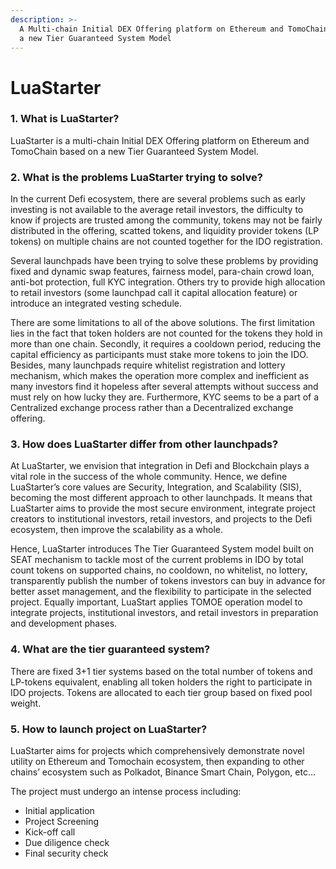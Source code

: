 ```yaml
---
description: >-
  A Multi-chain Initial DEX Offering platform on Ethereum and TomoChain based on
  a new Tier Guaranteed System Model
---
```


# LuaStarter

### 1. What is LuaStarter?

LuaStarter is a multi-chain Initial DEX Offering platform on Ethereum and TomoChain based on a new Tier Guaranteed System Model. 

### 2. What is the problems LuaStarter trying to solve?

In the current Defi ecosystem, there are several problems such as early investing is not available to the average retail investors, the difficulty to know if projects are trusted among the community, tokens may not be fairly distributed in the offering, scatted tokens, and liquidity provider tokens \(LP tokens\) on multiple chains are not counted together for the IDO registration. 

Several launchpads have been trying to solve these problems by providing fixed and dynamic swap features, fairness model, para-chain crowd loan, anti-bot protection, full KYC integration. Others try to provide high allocation to retail investors \(some launchpad call it capital allocation feature\) or introduce an integrated vesting schedule. 

There are some limitations to all of the above solutions. The first limitation lies in the fact that token holders are not counted for the tokens they hold in more than one chain. Secondly, it requires a cooldown period, reducing the capital efficiency as participants must stake more tokens to join the IDO. Besides, many launchpads require whitelist registration and lottery mechanism, which makes the operation more complex and inefficient as many investors find it hopeless after several attempts without success and must rely on how lucky they are. Furthermore, KYC seems to be a part of a Centralized exchange process rather than a Decentralized exchange offering. 

### 3. How does LuaStarter differ from other launchpads?

At LuaStarter, we envision that integration in Defi and Blockchain plays a vital role in the success of the whole community. Hence, we define LuaStarter’s core values are Security, Integration, and Scalability \(SIS\), becoming the most different approach to other launchpads.  It means that LuaStarter aims to provide the most secure environment, integrate project creators to institutional investors, retail investors, and projects to the Defi ecosystem, then improve the scalability as a whole.

Hence, LuaStarter introduces The Tier Guaranteed System model built on SEAT mechanism to tackle most of the current problems in IDO by total count tokens on supported chains, no cooldown, no whitelist, no lottery, transparently publish the number of tokens investors can buy in advance for better asset management, and the flexibility to participate in the selected project. Equally important, LuaStart applies TOMOE operation model to integrate projects, institutional investors, and retail investors in preparation and development phases.

### 4. What are the tier guaranteed system?

There are fixed 3+1 tier systems based on the total number of tokens and LP-tokens equivalent, enabling all token holders the right to participate in IDO projects. Tokens are allocated to each tier group based on fixed pool weight. 

### 5. How to launch project on LuaStarter?

LuaStarter aims for projects which comprehensively demonstrate novel utility on Ethereum and Tomochain ecosystem, then expanding to other chains’ ecosystem such as Polkadot, Binance Smart Chain, Polygon, etc…

The project must undergo an intense process including:

* Initial application
* Project Screening
* Kick-off call
* Due diligence check
* Final security check



